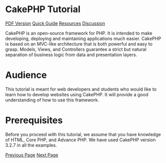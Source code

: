 # CakePHP Tutorial
[PDF Version](../cakephp/cakephp_pdf_version.md)
[Quick Guide](../cakephp/cakephp_quick_guide.md)
[Resources](../cakephp/cakephp_useful_resources.md)
[Discussion](../cakephp/cakephp_discussion.md)

CakePHP is an open-source framework for PHP. It is intended to make developing, deploying and maintaining applications much easier. CakePHP is based on an MVC-like architecture that is both powerful and easy to grasp. Models, Views, and Controllers guarantee a strict but natural separation of business logic from data and presentation layers.

# Audience
This tutorial is meant for web developers and students who would like to learn how to develop websites using CakePHP. It will provide a good understanding of how to use this framework.

# Prerequisites
Before you proceed with this tutorial, we assume that you have knowledge of HTML, Core PHP, and Advance PHP. We have used CakePHP version 3.2.7 in all the examples.


[Previous Page](../cakephp/index.md) [Next Page](../cakephp/cakephp_overview.md) 
